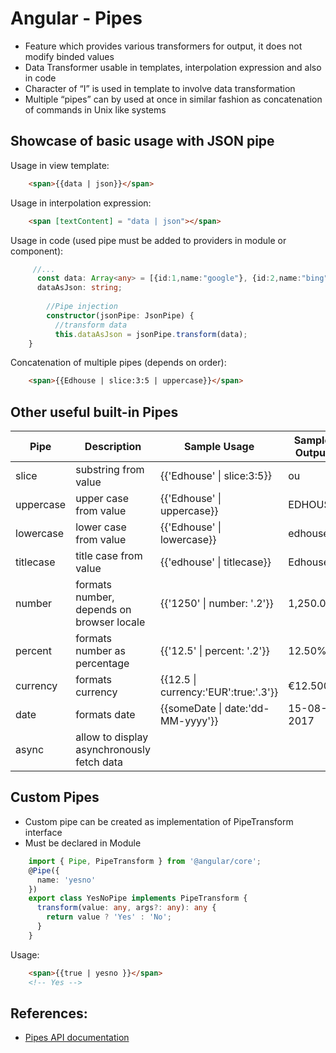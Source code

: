 # Angular - Pipes
- Feature which provides various transformers for output, it does not modify binded values
- Data Transformer usable in templates, interpolation expression and also in code
- Character of “I” is used in template to involve data transformation
- Multiple “pipes” can by used at once in similar fashion as concatenation of commands in Unix like systems
## Showcase of basic usage with JSON pipe

Usage in view template:
```html
    <span>{{data | json}}</span>
```

Usage in interpolation expression:
```html
    <span [textContent] = "data | json"></span>
```
Usage in code (used pipe must be added to providers in module or component):
```typescript
     //...
      const data: Array<any> = [{id:1,name:"google"}, {id:2,name:"bing"}];
      dataAsJson: string;
        
        //Pipe injection
        constructor(jsonPipe: JsonPipe) {
          //transform data
          this.dataAsJson = jsonPipe.transform(data); 
    }
```
Concatenation of multiple pipes (depends on order):

```html
    <span>{{Edhouse | slice:3:5 | uppercase}}</span>
```  
 
## Other useful built-in Pipes
| Pipe | Description |Sample Usage | Sample Output |
|------|-----------|---------------|----------------|
|slice|substring from value| {{'Edhouse' &#124; slice:3:5}}|  ou |
|uppercase|upper case from value|{{'Edhouse' &#124; uppercase}}|EDHOUSE |
|lowercase|lower case from value|{{'Edhouse' &#124; lowercase}}|edhouse|
|titlecase|title case from value|{{'edhouse' &#124; titlecase}}|Edhouse|
|number|formats number, depends on browser locale|{{'1250' &#124; number: '.2'}}|1,250.00|
|percent|formats number as percentage|{{'12.5' &#124; percent: '.2'}}|12.50%|
|currency|formats currency|{{12.5 &#124; currency:'EUR':true:'.3'}}| €12.500|
|date|formats date|{{someDate &#124; date:'dd-MM-yyyy'}}|15-08-2017|
|async|allow to display asynchronously fetch data |      |                |

## Custom Pipes
- Custom pipe can be created as implementation of PipeTransform interface
- Must be declared in Module

```typescript
    import { Pipe, PipeTransform } from '@angular/core';
    @Pipe({
      name: 'yesno'
    })
    export class YesNoPipe implements PipeTransform {
      transform(value: any, args?: any): any {
        return value ? 'Yes' : 'No';
      }
    }
```

Usage:
```html
    <span>{{true | yesno }}</span>
    <!-- Yes -->
```
## References:
* [Pipes API documentation](https://angular.io/api?query=pipe)